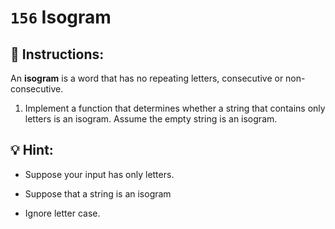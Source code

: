 # `156` Isogram

## 📝 Instructions:

An **isogram**  is a word that has no repeating letters, consecutive or non-consecutive. 

1. Implement a function that determines whether a string that contains only letters is an isogram. Assume the empty string is an isogram. 

## :bulb: Hint:

* Suppose your input has only letters.

* Suppose that a string is an isogram

* Ignore letter case.

